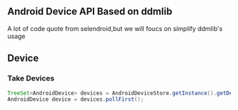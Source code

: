 ## Android Device API Based on ddmlib

A lot of code quote from selendroid,but we will foucs on simplify ddmlib's usage


## Device

### Take Devices 
```java
TreeSet<AndroidDevice> devices = AndroidDeviceStore.getInstance().getDevices();
AndroidDevice device = devices.pollFirst();

```
